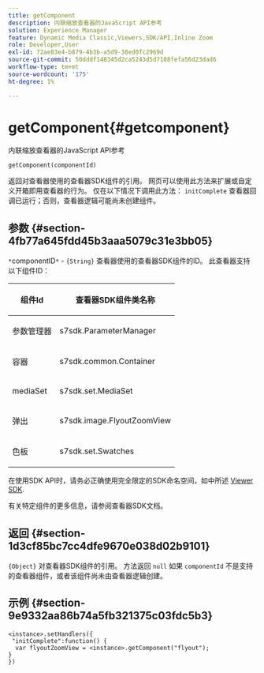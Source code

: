 ```yaml
---
title: getComponent
description: 内联缩放查看器的JavaScript API参考
solution: Experience Manager
feature: Dynamic Media Classic,Viewers,SDK/API,Inline Zoom
role: Developer,User
exl-id: 72ae83e4-b879-4b3b-a5d9-38ed0fc2969d
source-git-commit: 50dddf148345d2ca5243d5d7108fefa56d23dad6
workflow-type: tm+mt
source-wordcount: '175'
ht-degree: 1%

---
```


# getComponent{#getcomponent}

内联缩放查看器的JavaScript API参考

`getComponent(componentId)`

返回对查看器使用的查看器SDK组件的引用。 网页可以使用此方法来扩展或自定义开箱即用查看器的行为。 仅在以下情况下调用此方法： `initComplete` 查看器回调已运行；否则，查看器逻辑可能尚未创建组件。

## 参数 {#section-4fb77a645fdd45b3aaa5079c31e3bb05}

`*`componentID`*` - `{String}` 查看器使用的查看器SDK组件的ID。 此查看器支持以下组件ID：

<table id="table_7B5DD9303EF44ADD847B13FFEAD135D9"> 
 <thead> 
  <tr> 
   <th colname="col1" class="entry"> <p>组件Id </p> </th> 
   <th colname="col2" class="entry"> <p>查看器SDK组件类名称 </p> </th> 
  </tr> 
 </thead>
 <tbody> 
  <tr> 
   <td colname="col1"> <p> <span class="codeph"> 参数管理器 </span> </p> </td> 
   <td colname="col2"> <p> <span class="codeph"> s7sdk.ParameterManager </span> </p> </td> 
  </tr> 
  <tr> 
   <td colname="col1"> <p> <span class="codeph"> 容器 </span> </p> </td> 
   <td colname="col2"> <p> <span class="codeph"> s7sdk.common.Container </span> </p> </td> 
  </tr> 
  <tr> 
   <td colname="col1"> <p> <span class="codeph"> mediaSet </span> </p> </td> 
   <td colname="col2"> <p> <span class="codeph"> s7sdk.set.MediaSet </span> </p> </td> 
  </tr> 
  <tr> 
   <td colname="col1"> <p> <span class="codeph"> 弹出 </span> </p> </td> 
   <td colname="col2"> <p> <span class="codeph"> s7sdk.image.FlyoutZoomView </span> </p> </td> 
  </tr> 
  <tr> 
   <td colname="col1"> <p> <span class="codeph"> 色板 </span> </p> </td> 
   <td colname="col2"> <p> <span class="codeph"> s7sdk.set.Swatches </span> </p> </td> 
  </tr> 
 </tbody> 
</table>

在使用SDK API时，请务必正确使用完全限定的SDK命名空间，如中所述 [Viewer SDK](../../../c-html5-s7-aem-asset-viewers/c-html5-inlinezoom-viewer-about/c-html5-inlinezoom-viewer-namespace.md#concept-5af3b472b320496d87735ea612edda80).

有关特定组件的更多信息，请参阅查看器SDK文档。

## 返回 {#section-1d3cf85bc7cc4dfe9670e038d02b9101}

`{Object}` 对查看器SDK组件的引用。 方法返回 `null` 如果 `componentId` 不是支持的查看器组件，或者该组件尚未由查看器逻辑创建。

## 示例 {#section-9e9332aa86b74a5fb321375c03fdc5b3}

```
<instance>.setHandlers({ 
 "initComplete":function() { 
  var flyoutZoomView = <instance>.getComponent("flyout"); 
} 
})
```
